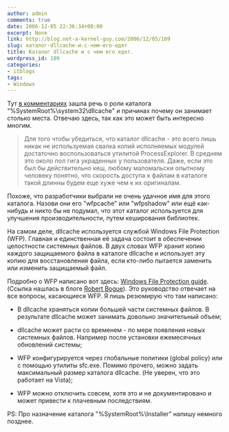 ```yaml
---
author: admin
comments: true
date: 2006-12-05 22:36:34+00:00
excerpt: None
link: http://blog.not-a-kernel-guy.com/2006/12/05/109
slug: каталог-dllcache-и-с-чем-его-едят
title: Каталог dllcache и с чем его едят.
wordpress_id: 109
categories:
- itblogs
tags:
- Windows
---
```


Тут [в комментариях](http://blog.not-a-kernel-guy.com/2006/10/13/84#comment-58) зашла речь о роли каталога "%SystemRoot%\system32\dllcache" и причинах почему он занимает столько места. Отвечаю здесь, так как это может быть интересно многим.



<blockquote>Для того чтобы убедиться, что каталог dllcache - это всего лишь никак не используемая свалка копий исполняемых модулей достаточно воспользоваться утилитой ProcessExplorer. В среднем это около пол гига украденных у пользователя. Даже, если это был бы действительно кеш, любому маломальски опытному человеку понятно, что скорость доступа к файлам в каталоге такой длинны будем еще хуже чем к их оригиналам.</blockquote>



<!-- more -->Похоже, что разработчики выбрали не очень удачное имя для этого каталога. Назови они его "wfpcache" или "wfpshadow" или ещё как-нибудь и никто бы не подумал, что этот каталог используется для улучшения производительности, путем кеширования библиотек.

На самом деле, dllcache используется службой Windows File Protection (WFP). Главная и единственная её задача состоит в обеспечении целостности системных файлов. В двух словах WFP хранит копию каждого защищаемого файла в каталоге dllcache и использует эту копию для восстановления файла, если кто-либо пытается заменить или изменить защищаемый файл. 

Подробно о WFP написано вот здесь: [Windows File Protection guide](http://www.techspot.com/tweaks/wfp/print.shtml). (Ссылка нашлась в блоге [Robert Bogue](http://thorprojects.com/blog/archive/2006/02/17/523.aspx)). Это руководство отвечает на все вопросы, касающиеся WFP. Я лишь резюмирую что там написано:




	
  * В dllcache храняться копии большей части системных файлов. В результате dllcache может занимать довольно значительный объем;

	
  * dllcache может расти со временем - по мере появления новых системных файлов. Например после установки ежемесячных обновлений системы;

	
  * WFP конфигурируется через глобальные политики (global policy) или с помощью утилиты sfc.exe. Помимо прочего, можно задать максимальный размер каталога dllcache. (Не уверен, что это работает на Vista);

	
  * WFP можно отключить совсем, хотя это и не документировано и может привести к плачевным последствиям.



PS: Про назначение каталога "%SystemRoot%\Installer" напишу немного позднее.





